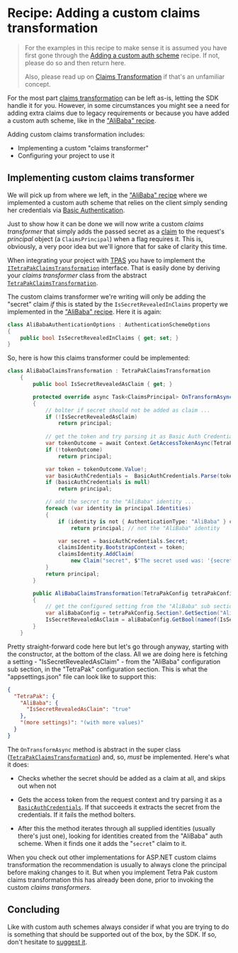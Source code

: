 ﻿# Recipe: Adding a custom claims transformation

> For the examples in this recipe to make sense it is assumed you have first gone through the [Adding a custom auth scheme][recipe-custom-auth-scheme] recipe. If not, please do so and then return here.
> 
> Also, please read up on [Claims Transformation][cat-claims-transformation] if that's an unfamiliar concept.

For the most part [claims transformation][cat-claims-transformation] can be left as-is, letting the SDK handle it for you. However, in some circumstances you might see a need for adding extra claims due to legacy requirements or because you have added a custom auth scheme, like in the ["AliBaba" recipe][recipe-custom-auth-scheme].

Adding custom claims transformation includes:

- Implementing a custom "claims transformer" 
- Configuring your project to use it

## Implementing custom claims transformer

We will pick up from where we left, in the ["AliBaba" recipe][recipe-custom-auth-scheme] where we implemented a custom auth scheme that  relies on the client simply sending her credentials via [Basic Authentication](https://swagger.io/docs/specification/authentication/basic-authentication/). 

Just to show how it can be done we will now write a custom *claims transformer* that simply adds the passed secret as a [claim][cat-claim] to the request's *principal* object (a `ClaimsPrincipal`) when a flag requires it. This is, obviously, a very poor idea but we'll ignore that for sake of clarity this time. 

When integrating your project with [TPAS][cat-tpas] you have to implement the [`ITetraPakClaimsTransformation`][code-ITetraPakClaimsTransformation] interface. That is easily done by deriving your *claims transformer* class from the abstract [`TetraPakClaimsTransformation`][code-TetraPakClaimsTransformation]. 

The custom claims transformer we're writing will only be adding the "secret" claim *if* this is stated by the `IsSecretRevealedInClaims` property we implemented in the ["AliBaba" recipe][recipe-custom-auth-scheme]. Here it is again:

```c#
class AliBabaAuthenticationOptions : AuthenticationSchemeOptions
{
    public bool IsSecretRevealedInClaims { get; set; }
}
```

So, here is how this claims transformer could be implemented:

```c#
class AliBabaClaimsTransformation : TetraPakClaimsTransformation
    {
        public bool IsSecretRevealedAsClaim { get; }

        protected override async Task<ClaimsPrincipal> OnTransformAsync(ClaimsPrincipal principal)
        {
            // bolter if secret should not be added as claim ...
            if (!IsSecretRevealedAsClaim)
                return principal;
            
            // get the token and try parsing it as Basic Auth Credentials ...
            var tokenOutcome = await Context.GetAccessTokenAsync(TetraPakConfig);
            if (!tokenOutcome)
                return principal;

            var token = tokenOutcome.Value!;
            var basicAuthCredentials =  BasicAuthCredentials.Parse(token);
            if (basicAuthCredentials is null)
                return principal;

            // add the secret to the "AliBaba" identity ...  
            foreach (var identity in principal.Identities)
            {
                if (identity is not { AuthenticationType: "AliBaba" } claimsIdentity)
                    return principal; // not the "AliBaba" identity

                var secret = basicAuthCredentials.Secret;
                claimsIdentity.BootstrapContext = token;
                claimsIdentity.AddClaim(
                    new Claim("secret", $"The secret used was: '{secret}'"));
            }
            return principal;
        }

        public AliBabaClaimsTransformation(TetraPakConfig tetraPakConfig)
        {
            // get the configured setting from the "AliBaba" sub section ...
            var aliBabaConfig = tetraPakConfig.Section?.GetSection("AliBaba");
            IsSecretRevealedAsClaim = aliBabaConfig.GetBool(nameof(IsSecretRevealedAsClaim), false);
        }
    }
```

Pretty straight-forward code here but let's go through anyway, starting with the constructor, at the bottom of the class. All we are doing here is fetching a setting - "IsSecretRevealedAsClaim" - from the "AliBaba" configuration sub section, in the "TetraPak" configuration section. This is what the "appsettings.json" file can look like to support this:

```json
{
  "TetraPak": {
    "AliBaba": {
      "IsSecretRevealedAsClaim": "true"
    },
    "(more settings)": "(with more values)"
  }
}
```

The `OnTransformAsync` method is abstract in the super class ([`TetraPakClaimsTransformation`][code-TetraPakClaimsTransformation]) and, so, *must* be implemented. Here's what it does: 

- Checks whether the secret should be added as a claim at all, and skips out when not

- Gets the access token from the request context and try parsing it as a [`BasicAuthCredentials`][code-BasicAuthCredentials]. If that succeeds it extracts the secret from the credentials. If it fails the method bolters. 
- After this the method iterates through all supplied identities (usually there's just one), looking for identities created from the "AliBaba" auth scheme. When it finds one it adds the "`secret`" claim to it.

When you check out other implementations for ASP.NET custom claims transformation the recommendation is usually to always clone the principal before making changes to it. But when you implement Tetra Pak custom claims transformation this has already been done, prior to invoking the custom *claims transformers*.

## Concluding

Like with custom auth schemes always consider if what you are trying to do is something that should be supported out of the box, by the SDK. If so, don't hesitate to [suggest it][repo-tetrapak-aspnet-issues].

[cat-claim]: ../../CAT.md#claim
[cat-claims-transformation]: ../../CAT.md#claims-transformation
[cat-identity]: ../../CAT.md#identity
[cat-tpas]: ../../CAT.md#tpas

[code-BasicAuthCredentials]: https://github.com/Tetra-Pak-APIs/TetraPak.Common/blob/master/TetraPak.Common/_docs/_code/TetraPak_BasicAuthCredentials.md
[code-ITetraPakClaimsTransformation]: ./_code/TetraPak_AspNet_ITetraPakClaimsTransformation.md
[code-TetraPakClaimsTransformation]: ./_code/TetraPak_AspNet_TetraPakClaimsTransformation.md

[recipe-custom-auth-scheme]: ./Recipe-CustomAuthScheme.md
[repo-tetrapak-aspnet-issues]: https://github.com/Tetra-Pak-APIs/TetraPak.AspNet/issues